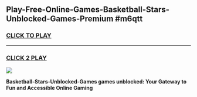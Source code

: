 
## Play-Free-Online-Games-Basketball-Stars-Unblocked-Games-Premium #m6qtt
<h3>
<a href="https://premium.freeplayer.one?title=Basketball-Stars-Unblocked-Games&ref=8M">CLICK TO PLAY</a></h3>
<hr>

<h3>
<a href="https://premium.freeplayer.one?title=Basketball-Stars-Unblocked-Games&ref=8M">CLICK 2 PLAY</a>
  
</h3>

<a href="https://premium.freeplayer.one?title=Basketball-Stars-Unblocked-Games&ref=8M"><img src="https://clearcache.store/games.png"></a>


**Basketball-Stars-Unblocked-Games games unblocked: Your Gateway to Fun and Accessible Online Gaming**
